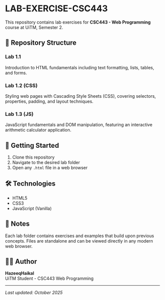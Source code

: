 # LAB-EXERCISE-CSC443

This repository contains lab exercises for **CSC443 - Web Programming** course at UiTM, Semester 2.

## 📁 Repository Structure

### Lab 1.1
Introduction to HTML fundamentals including text formatting, lists, tables, and forms.

### Lab 1.2 (CSS)
Styling web pages with Cascading Style Sheets (CSS), covering selectors, properties, padding, and layout techniques.

### Lab 1.3 (JS)
JavaScript fundamentals and DOM manipulation, featuring an interactive arithmetic calculator application.

## 🚀 Getting Started

1. Clone this repository
2. Navigate to the desired lab folder
3. Open any `.html` file in a web browser

## 🛠️ Technologies

- HTML5
- CSS3
- JavaScript (Vanilla)

## 📝 Notes

Each lab folder contains exercises and examples that build upon previous concepts. Files are standalone and can be viewed directly in any modern web browser.

## 👨‍🎓 Author

**HazeeqHaikal**  
UiTM Student - CSC443 Web Programming

---
*Last updated: October 2025*
